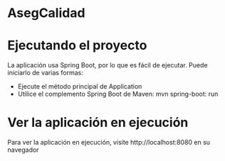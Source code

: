 # AsegCalidad


# Ejecutando el proyecto
La aplicación usa Spring Boot, por lo que es fácil de ejecutar. Puede iniciarlo de varias formas:

- Ejecute el método principal de Application  
- Utilice el complemento Spring Boot de Maven: mvn spring-boot: run  

# Ver la aplicación en ejecución
Para ver la aplicación en ejecución, visite http://localhost:8080 en su navegador